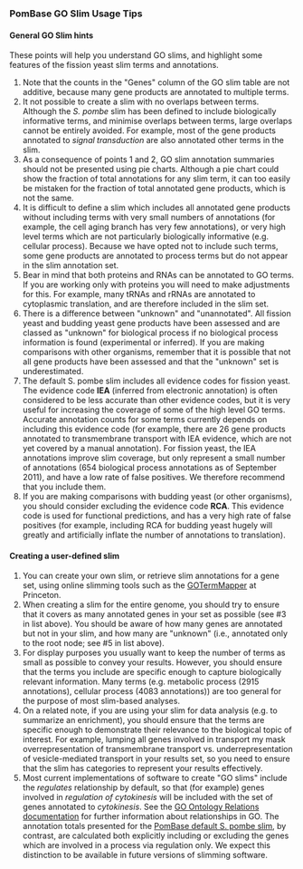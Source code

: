 ### PomBase GO Slim Usage Tips

#### General GO Slim hints ####

These points will help you understand GO slims, and highlight some
features of the fission yeast slim terms and annotations.

1.  Note that the counts in the "Genes" column of the GO slim table are
    not additive, because many gene products are annotated to multiple
    terms.
2.  It not possible to create a slim with no overlaps between terms.
    Although the *S. pombe* slim has been defined to include biologically
    informative terms, and minimise overlaps between terms, large
    overlaps cannot be entirely avoided. For example, most of the gene
    products annotated to *signal transduction* are also annotated other
    terms in the slim.
3.  As a consequence of points 1 and 2, GO slim annotation summaries
    should not be presented using pie charts. Although a pie chart could
    show the fraction of total annotations for any slim term, it can too
    easily be mistaken for the fraction of total annotated gene products,
    which is not the same.
4.  It is difficult to define a slim which includes all annotated gene
    products without including terms with very small numbers of
    annotations (for example, the cell aging branch has very few
    annotations), or very high level terms which are not particularly
    biologically informative (e.g. cellular process). Because we have
    opted not to include such terms, some gene products are annotated to
    process terms but do not appear in the slim annotation set.
5.  Bear in mind that both proteins and RNAs can be annotated to GO
    terms. If you are working only with proteins you will need to make
    adjustments for this. For example, many tRNAs and rRNAs are
    annotated to cytoplasmic translation, and are therefore included in
    the slim set.
6.  There is a difference between "unknown" and "unannotated". All
    fission yeast and budding yeast gene products have been assessed and
    are classed as "unknown" for biological process if no biological
    process information is found (experimental or inferred). If you are
    making comparisons with other organisms, remember that it is
    possible that not all gene products have been assessed and that the
    "unknown" set is underestimated.
7.  The default S. pombe slim includes all evidence codes for fission
    yeast. The evidence code **IEA** (inferred from electronic
    annotation) is often considered to be less accurate than other
    evidence codes, but it is very useful for increasing the coverage of
    some of the high level GO terms. Accurate annotation counts for some
    terms currently depends on including this evidence code (for
    example, there are 26 gene products annotated to transmembrane
    transport with IEA evidence, which are not yet covered by a manual
    annotation). For fission yeast, the IEA annotations improve slim
    coverage, but only represent a small number of annotations (654
    biological process annotations as of September 2011), and have a low
    rate of false positives. We therefore recommend that you include
    them.
8.  If you are making comparisons with budding yeast (or other
    organisms), you should consider excluding the evidence code **RCA**.
    This evidence code is used for functional predictions, and has a
    very high rate of false positives (for example, including RCA for
    budding yeast hugely will greatly and artificially inflate the
    number of annotations to translation).

#### Creating a user-defined slim ####

1.  You can create your own slim, or retrieve slim annotations for a
    gene set, using online slimming tools such as the
    [GOTermMapper](http://go.princeton.edu/cgi-bin/GOTermMapper) at
    Princeton.
2.  When creating a slim for the entire genome, you should try to ensure
    that it covers as many annotated genes in your set as possible (see
    \#3 in list above). You should be aware of how many genes are
    annotated but not in your slim, and how many are "unknown" (i.e.,
    annotated only to the root node; see \#5 in list above).
3.  For display purposes you usually want to keep the number of terms as
    small as possible to convey your results. However, you should ensure
    that the terms you include are specific enough to capture
    biologically relevant information. Many terms (e.g. metabolic
    process (2915 annotations), cellular process (4083 annotations)) are
    too general for the purpose of most slim-based analyses.
4.  On a related note, if you are using your slim for data analysis
    (e.g. to summarize an enrichment), you should ensure that the terms
    are specific enough to demonstrate their relevance to the biological
    topic of interest. For example, lumping all genes involved in
    transport my mask overrepresentation of transmembrane transport vs.
    underrepresentation of vesicle-mediated transport in your results
    set, so you need to ensure that the slim has categories to represent
    your results effectively.
5.  Most current implementations of software to create "GO slims"
    include the *regulates* relationship by default, so that (for
    example) genes involved in *regulation of cytokinesis* will be
    included with the set of genes annotated to *cytokinesis*. See the
    [GO Ontology Relations
    documentation](http://www.geneontology.org/GO.ontology.relations.shtml)
    for further information about relationships in GO. The annotation
    totals presented for the [PomBase default S. pombe slim](browse-curation/fission-yeast-go-slim-terms), by contrast,
    are calculated both explicitly including or excluding the genes
    which are involved in a process via regulation only. We expect this
    distinction to be available in future versions of slimming software.
